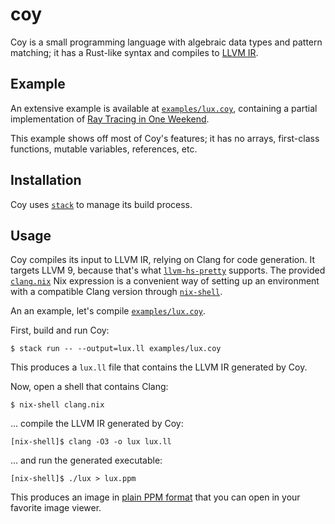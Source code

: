 # coy

Coy is a small programming language with algebraic data types and pattern
matching; it has a Rust-like syntax and compiles to [LLVM IR].

[LLVM IR]: https://llvm.org/docs/LangRef.html

## Example

An extensive example is available at [`examples/lux.coy`](examples/lux.coy),
containing a partial implementation of [Ray Tracing in One Weekend][Shirley].

This example shows off most of Coy's features; it has no arrays, first-class
functions, mutable variables, references, etc.

[Shirley]: https://raytracing.github.io/books/RayTracingInOneWeekend.html

## Installation

Coy uses [`stack`] to manage its build process.

[`stack`]: https://www.haskellstack.org

## Usage

Coy compiles its input to LLVM IR, relying on Clang for code generation. It
targets LLVM 9, because that's what [`llvm-hs-pretty`] supports. The provided
[`clang.nix`](clang.nix) Nix expression is a convenient way of setting up an
environment with a compatible Clang version through [`nix-shell`].

An an example, let's compile [`examples/lux.coy`](examples/lux.coy).

First, build and run Coy:

    $ stack run -- --output=lux.ll examples/lux.coy

This produces a `lux.ll` file that contains the LLVM IR generated by Coy.

Now, open a shell that contains Clang:

    $ nix-shell clang.nix

… compile the LLVM IR generated by Coy:

    [nix-shell]$ clang -O3 -o lux lux.ll

… and run the generated executable:

    [nix-shell]$ ./lux > lux.ppm

This produces an image in [plain PPM format] that you can open in your favorite
image viewer.

[`llvm-hs-pretty`]: https://hackage.haskell.org/package/llvm-hs-pretty
[`nix-shell`]: https://nixos.org/manual/nix/stable/command-ref/nix-shell.html
[plain PPM format]: http://netpbm.sourceforge.net/doc/ppm.html

